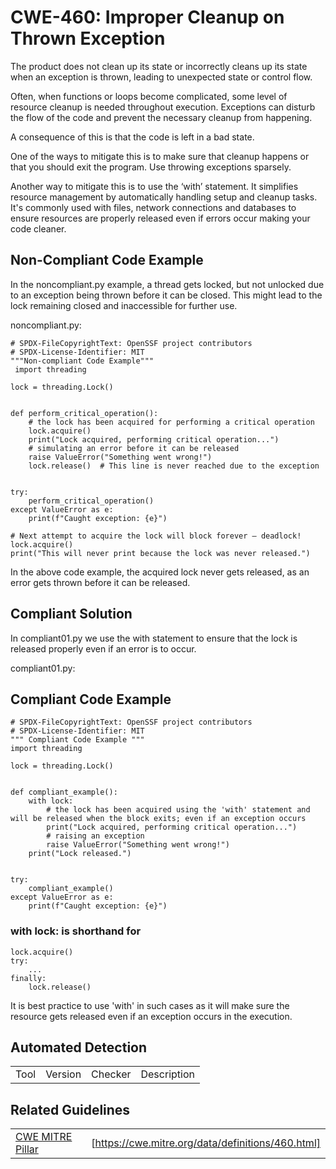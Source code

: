 
# CWE-460: Improper Cleanup on Thrown Exception

The product does not clean up its state or incorrectly cleans up its state when an exception is thrown, leading to unexpected state or control flow.

Often, when functions or loops become complicated, some level of resource cleanup is needed throughout execution. Exceptions can disturb the flow of the code and prevent the necessary cleanup from happening.

A consequence of this is that the code is left in a bad state. 

One of the ways to mitigate this is to make sure that cleanup happens or that you should exit the program. Use throwing exceptions sparsely.

Another way to mitigate this is to use the ‘with’ statement. It simplifies resource management by automatically handling setup and cleanup tasks. It's commonly used with files, network connections and databases to ensure resources are properly released even if errors occur making your code cleaner.

## Non-Compliant Code Example

In the noncompliant.py example, a thread gets locked, but not unlocked due to an exception being thrown before it can be closed. This might lead to the lock remaining closed and inaccessible for further use.

noncompliant.py:

```
# SPDX-FileCopyrightText: OpenSSF project contributors
# SPDX-License-Identifier: MIT
"""Non-compliant Code Example"""
 import threading

lock = threading.Lock()


def perform_critical_operation():
    # the lock has been acquired for performing a critical operation
    lock.acquire()
    print("Lock acquired, performing critical operation...")
    # simulating an error before it can be released 
    raise ValueError("Something went wrong!")
    lock.release()  # This line is never reached due to the exception


try:
    perform_critical_operation()
except ValueError as e:
    print(f"Caught exception: {e}")

# Next attempt to acquire the lock will block forever — deadlock!
lock.acquire()
print("This will never print because the lock was never released.")

```

In the above code example, the acquired lock never gets released, as an error gets thrown before it can be released.

## Compliant Solution

In compliant01.py we use the with statement to ensure that the lock is released properly even if an error is to occur.

compliant01.py:
## Compliant Code Example

```
# SPDX-FileCopyrightText: OpenSSF project contributors
# SPDX-License-Identifier: MIT
""" Compliant Code Example """
import threading

lock = threading.Lock()


def compliant_example():
    with lock:
        # the lock has been acquired using the 'with' statement and will be released when the block exits; even if an exception occurs
        print("Lock acquired, performing critical operation...")
        # raising an exception
        raise ValueError("Something went wrong!")
    print("Lock released.")


try:
    compliant_example()
except ValueError as e:
    print(f"Caught exception: {e}")
```

### with lock: is shorthand for 

```
lock.acquire()
try:
    ...
finally:
    lock.release()

```

It is best practice to use 'with' in such cases as it will make sure the resource gets released even if an exception occurs in the execution. 


## Automated Detection

|||||
|:---|:---|:---|:---|
|Tool|Version|Checker|Description|

## Related Guidelines

|||
|:---|:---|
|[CWE MITRE Pillar](http://cwe.mitre.org/)|[https://cwe.mitre.org/data/definitions/460.html]|



